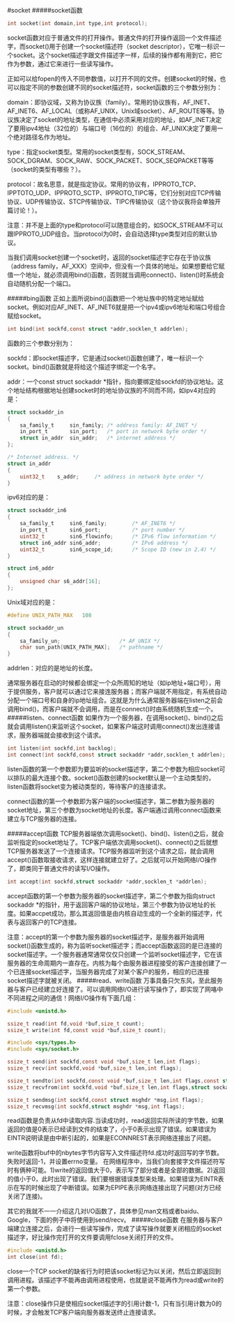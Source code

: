 #socket
#####socket函数
```c
int socket(int domain,int type,int protocol);
```
socket函数对应于普通文件的打开操作。普通文件的打开操作返回一个文件描述字，而socket()用于创建一个socket描述符（socket descriptor），它唯一标识一个socket。这个socket描述字跟文件描述字一样，后续的操作都有用到它，把它作为参数，通过它来进行一些读写操作。

正如可以给fopen的传入不同参数值，以打开不同的文件。创建socket的时候，也可以指定不同的参数创建不同的socket描述符，socket函数的三个参数分别为：

domain：即协议域，又称为协议族（family）。常用的协议族有，AF_INET、AF_INET6、AF_LOCAL（或称AF_UNIX，Unix域socket）、AF_ROUTE等等。协议族决定了socket的地址类型，在通信中必须采用对应的地址，如AF_INET决定了要用ipv4地址（32位的）与端口号（16位的）的组合、AF_UNIX决定了要用一个绝对路径名作为地址。

type：指定socket类型。常用的socket类型有，SOCK_STREAM、SOCK_DGRAM、SOCK_RAW、SOCK_PACKET、SOCK_SEQPACKET等等（socket的类型有哪些？）。

protocol：故名思意，就是指定协议。常用的协议有，IPPROTO_TCP、IPPTOTO_UDP、IPPROTO_SCTP、IPPROTO_TIPC等，它们分别对应TCP传输协议、UDP传输协议、STCP传输协议、TIPC传输协议（这个协议我将会单独开篇讨论！）。

注意：并不是上面的type和protocol可以随意组合的，如SOCK_STREAM不可以跟IPPROTO_UDP组合。当protocol为0时，会自动选择type类型对应的默认协议。

当我们调用socket创建一个socket时，返回的socket描述字它存在于协议族（address family，AF_XXX）空间中，但没有一个具体的地址。如果想要给它赋值一个地址，就必须调用bind()函数，否则就当调用connect()、listen()时系统会自动随机分配一个端口。

#####bing函数
正如上面所说bind()函数把一个地址族中的特定地址赋给socket。例如对应AF_INET、AF_INET6就是把一个ipv4或ipv6地址和端口号组合赋给socket。
```c
int bind(int sockfd,const struct *addr,socklen_t addrlen);
```
函数的三个参数分别为：

sockfd：即socket描述字，它是通过socket()函数创建了，唯一标识一个socket。bind()函数就是将给这个描述字绑定一个名字。

addr：一个const struct sockaddr *指针，指向要绑定给sockfd的协议地址。这个地址结构根据地址创建socket时的地址协议族的不同而不同，如ipv4对应的是：
```c
struct sockaddr_in
{
	sa_family_t 	sin_family;	/* address family: AF_INET */
	in_port_t		sin_port;	/* port in network byte order */
	struct in_addr 	sin_addr;	/* internet address */
};

/* Internet address. */
struct in_addr
{
	uint32_t	s_addr;		/* address in network byte order */
}
```
ipv6对应的是：
```c
struct sockaddr_in6
{
	sa_family_t		sin6_family;		/* AF_INET6 */ 
	in_port_t		sin6_port;			/* port number */
	uint32_t		sin6_flowinfo;		/* IPv6 flow information */
	struct in6_addr	sin6_addr;			/* IPv6 address */
	uint32_t		sin6_scope_id;		/* Scope ID (new in 2.4) */
}

struct in6_addr
{
	unsigned char s6_addr[16];
};
```
Unix域对应的是：
```c
#define UNIX_PATH_MAX	108

struct sockaddr_un
{
	sa_family_un;					/* AF_UNIX */
	char sun_path[UNIX_PATH_MAX];	/* pathname */
}
```
addrlen：对应的是地址的长度。

通常服务器在启动的时候都会绑定一个众所周知的地址（如ip地址+端口号），用于提供服务，客户就可以通过它来接连服务器；而客户端就不用指定，有系统自动分配一个端口号和自身的ip地址组合。这就是为什么通常服务器端在listen之前会调用bind()，而客户端就不会调用，而是在connect()时由系统随机生成一个。
#####listen、connect函数
如果作为一个服务器，在调用socket()、bind()之后就会调用listen()来监听这个socket，如果客户端这时调用connect()发出连接请求，服务器端就会接收到这个请求。
```c
int listen(int sockfd,int backlog);
int connect(int sockfd,const struct sockaddr *addr,socklen_t addrlen);
```
listen函数的第一个参数即为要监听的socket描述字，第二个参数为相应socket可以排队的最大连接个数。socket()函数创建的socket默认是一个主动类型的，listen函数将socket变为被动类型的，等待客户的连接请求。

connect函数的第一个参数即为客户端的socket描述字，第二参数为服务器的socket地址，第三个参数为socket地址的长度。客户端通过调用connect函数来建立与TCP服务器的连接。

#####accept函数
TCP服务器端依次调用socket()、bind()、listen()之后，就会监听指定的socket地址了。TCP客户端依次调用socket()、connect()之后就想TCP服务器发送了一个连接请求。TCP服务器监听到这个请求之后，就会调用accept()函数取接收请求，这样连接就建立好了。之后就可以开始网络I/O操作了，即类同于普通文件的读写I/O操作。
```c
int accept(int sockfd,struct sockaddr *addr,socklen_t *addrlen);
```
accept函数的第一个参数为服务器的socket描述字，第二个参数为指向struct sockaddr *的指针，用于返回客户端的协议地址，第三个参数为协议地址的长度。如果accpet成功，那么其返回值是由内核自动生成的一个全新的描述字，代表与返回客户的TCP连接。

注意：accept的第一个参数为服务器的socket描述字，是服务器开始调用socket()函数生成的，称为监听socket描述字；而accept函数返回的是已连接的socket描述字。一个服务器通常通常仅仅只创建一个监听socket描述字，它在该服务器的生命周期内一直存在。内核为每个由服务器进程接受的客户连接创建了一个已连接socket描述字，当服务器完成了对某个客户的服务，相应的已连接socket描述字就被关闭。
#####read、write函数
万事具备只欠东风，至此服务器与客户已经建立好连接了。可以调用网络I/O进行读写操作了，即实现了网咯中不同进程之间的通信！网络I/O操作有下面几组：
```c
#include <unistd.h>

ssize_t read(int fd,void *buf,size_t count);
ssize_t write(int fd,const void *buf,size_t count);

#include <sys/types.h>
#include <sys/socket.h>

ssize_t send(int sockfd,const void *buf,size_t len,int flags);
ssize_t recv(int sockfd,void *buf,size_t len,int flags);

ssize_t sendto(int sockfd,const void *buf,size_t len,int flags,const struct sockaddr *dest_addr,socklen_t addrlen);
ssize_t recvfrom(int sockfd,void *buf,size_t len,int flags,struct sockaddr *src_addr,socklen_t *addrlen);

ssize_t sendmsg(int sockfd,const struct msghdr *msg,int flags);
ssize_t recvmsg(int sockfd,struct msghdr *msg,int flags);
```
read函数是负责从fd中读取内容.当读成功时，read返回实际所读的字节数，如果返回的值是0表示已经读到文件的结束了，小于0表示出现了错误。如果错误为EINTR说明读是由中断引起的，如果是ECONNREST表示网络连接出了问题。

write函数将buf中的nbytes字节内容写入文件描述符fd.成功时返回写的字节数。失败时返回-1，并设置errno变量。 在网络程序中，当我们向套接字文件描述符写时有俩种可能。1)write的返回值大于0，表示写了部分或者是全部的数据。2)返回的值小于0，此时出现了错误。我们要根据错误类型来处理。如果错误为EINTR表示在写的时候出现了中断错误。如果为EPIPE表示网络连接出现了问题(对方已经关闭了连接)。

其它的我就不一一介绍这几对I/O函数了，具体参见man文档或者baidu、Google，下面的例子中将使用到send/recv。
#####close函数
在服务器与客户端建立连接之后，会进行一些读写操作，完成了读写操作就要关闭相应的socket描述字，好比操作完打开的文件要调用fclose关闭打开的文件。
```c
#include <unistd.h>
int close(int fd);
```
close一个TCP socket的缺省行为时把该socket标记为以关闭，然后立即返回到调用进程。该描述字不能再由调用进程使用，也就是说不能再作为read或write的第一个参数。

注意：close操作只是使相应socket描述字的引用计数-1，只有当引用计数为0的时候，才会触发TCP客户端向服务器发送终止连接请求。


